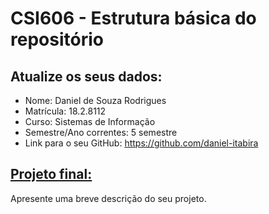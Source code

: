 # **CSI606 - Estrutura básica do repositório**

## Atualize os seus dados:

- Nome: Daniel de Souza Rodrigues 
- Matrícula: 18.2.8112
- Curso: Sistemas de Informação
- Semestre/Ano correntes: 5 semestre 
- Link para o seu GitHub: https://github.com/daniel-itabira

## [Projeto final:](./Projeto/README.md) 

Apresente uma breve descrição do seu projeto.


